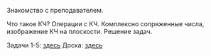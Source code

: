 Знакомство с преподавателем.

Что такое КЧ? Операции с КЧ. Комплексно сопряженные числа, изображение КЧ на плоскости. Решение задач.

Задачи 1-5: [здесь](https://file.notion.so/f/f/b05a1ef9-f856-4511-a25c-41c47dc4d45e/df3093e8-87ef-4769-b506-df26c5bf50ff/%D0%97%D0%B0%D0%BD%D1%8F%D1%82%D0%B8%D0%B5_01-03.pdf?table=block&id=e1317c40-8af9-4604-b5f0-9e0dfc3c5551&spaceId=b05a1ef9-f856-4511-a25c-41c47dc4d45e&expirationTimestamp=1725818400000&signature=2M1a_XoEsEIG92tTxYyW8tlbbu3BWrcRlA_abP_G9Iw&downloadName=%D0%97%D0%B0%D0%BD%D1%8F%D1%82%D0%B8%D0%B5+01-03.pdf)
Доска: [здесь](https://miro.com/app/board/uXjVKiLD5UQ=/?share_link_id=523480661337)